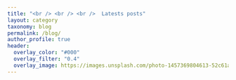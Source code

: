 ```yaml
---
title: "<br /> <br /> <br />  Latests posts"
layout: category
taxonomy: blog
permalink: /blog/
author_profile: true
header:
  overlay_color: "#000"
  overlay_filter: "0.4"
  overlay_image: https://images.unsplash.com/photo-1457369804613-52c61a468e7d?ixid=MXwxMjA3fDB8MHxwaG90by1wYWdlfHx8fGVufDB8fHw%3D&ixlib=rb-1.2.1&auto=format&fit=crop&w=1350&q=80
---
```


